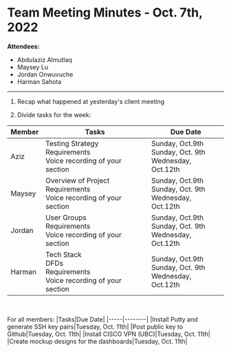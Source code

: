 # Team Meeting Minutes - Oct. 7th, 2022

**Attendees:**

- Abdulaziz Almutlaq
- Maysey Lu
- Jordan Onwuvuche
- Harman Sahota

---

1. Recap what happened at yesterday's client meeting

2. Divide tasks for the week:

|Member|Tasks|Due Date|
|------|-----|--------|
|Aziz|Testing Strategy <br/> Requirements <br/> Voice recording of your section|Sunday, Oct.9th <br/> Sunday, Oct. 9th <br/> Wednesday, Oct.12th|
|Maysey|Overview of Project <br/> Requirements <br/> Voice recording of your section|Sunday, Oct.9th <br/> Sunday, Oct. 9th <br/> Wednesday, Oct.12th|
|Jordan|User Groups <br/> Requirements <br/> Voice recording of your section|Sunday, Oct.9th <br/> Sunday, Oct. 9th <br/> Wednesday, Oct.12th|
|Harman|Tech Stack <br/> DFDs <br/> Requirements <br/> Voice recording of your section|Sunday, Oct.9th <br/> Sunday, Oct. 9th <br/> Wednesday, Oct.12th|
<br>

For all members:
|Tasks|Due Date|
|-----|--------|
|Install Putty and generate SSH key pairs|Tuesday, Oct. 11th|
|Post public key to Github|Tuesday, Oct. 11th|
|Install CISCO VPN (UBC)|Tuesday, Oct. 11th|
|Create mockup designs for the dashboards|Tuesday, Oct. 11th|
